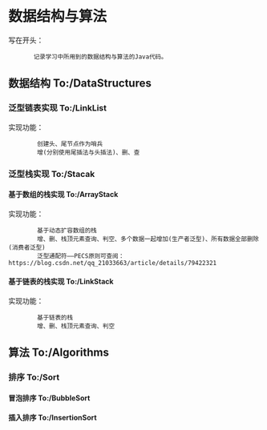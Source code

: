 # 数据结构与算法
  写在开头：
 
           记录学习中所用到的数据结构与算法的Java代码。
## 数据结构 To:/DataStructures
### 泛型链表实现 To:/LinkList
   实现功能：
   
            创建头、尾节点作为哨兵
            增(分别使用尾插法与头插法)、删、查
### 泛型栈实现 To:/Stacak
#### 基于数组的栈实现 To:/ArrayStack
   实现功能：
               
            基于动态扩容数组的栈
            增、删、栈顶元素查询、判空、多个数据一起增加(生产者泛型)、所有数据全部删除(消费者泛型)
            泛型通配符——PECS原则可查阅：https://blog.csdn.net/qq_21033663/article/details/79422321
 
#### 基于链表的栈实现 To:/LinkStack
   实现功能：
   
            基于链表的栈
            增、删、栈顶元素查询、判空
## 算法 To:/Algorithms
### 排序 To:/Sort
#### 冒泡排序 To:/BubbleSort
#### 插入排序 To:/InsertionSort
   
